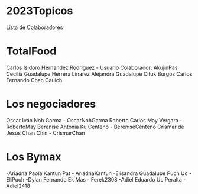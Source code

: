 # 2023Topicos
Lista de Colaboradores

# TotalFood
Carlos Isidoro Hernandez Rodriguez - Usuario Colaborador: AkujinPas
Cecilia Guadalupe Herrera Linarez
Alejandra Guadalupe Cituk Burgos
Carlos Fernando Chan Cauich

# Los negociadores

Oscar Iván Noh Garma - OscarNohGarma
Roberto Carlos May Vergara - RobertoMay
Berenise Antonia Ku Centeno - BereniseCenteno
Crismar de Jesús Chan Chin - CrismarChan

# Los Bymax

-Ariadna Paola Kantun Pat - AriadnaKantun
-Elisandra Guadalupe Puch Uc - EliPuch
-Dylan Fernando Ek Mas - Ferek2308
-Adiel Eduardo Uc Peralta - Adiel2418

